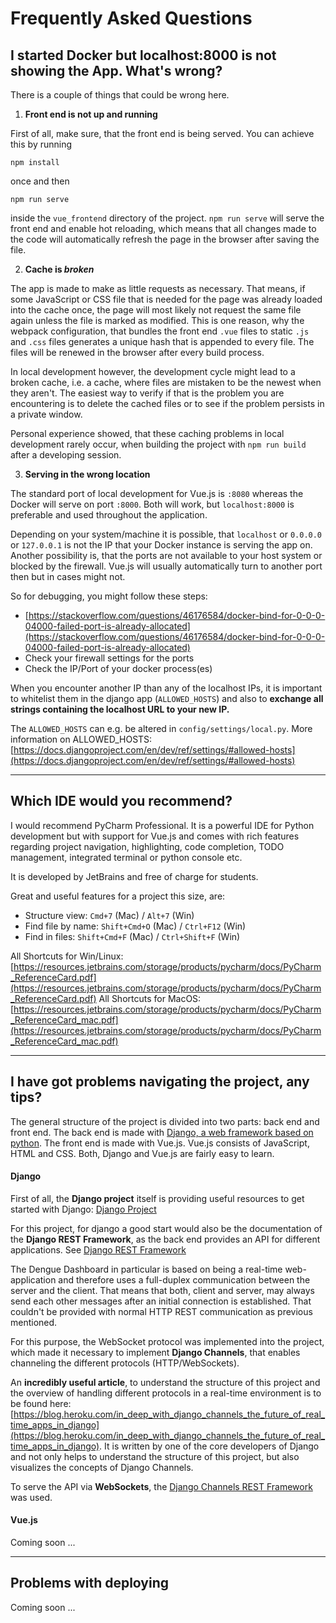 # Frequently Asked Questions

## I started Docker but localhost:8000 is not showing the App. What's wrong?

There is a couple of things that could be wrong here. 

1. **Front end is not up and running**

First of all, make sure, that the front end is being served. You can achieve
this by running

    npm install

once and then

    npm run serve

inside the ``vue_frontend`` directory of the project. ``npm run serve`` will serve the front end and enable hot reloading, which
means that all changes made to the code will automatically refresh the page in the browser after saving the file.

2. **Cache is _broken_**

The app is made to make as little requests as necessary. That means, if some JavaScript or CSS file that is needed for the
page was already loaded into the cache once, the page will most likely not request the same file again unless the file is marked as modified.
This is one reason, why the webpack configuration, that bundles the front end ``.vue`` files to static ``.js`` and ``.css`` files
generates a unique hash that is appended to every file. The files will be renewed in the browser after every build process.

In local development however, the development cycle might lead to a broken cache, i.e. a cache, where files are mistaken to be
the newest when they aren't. The easiest way to verify if that is the problem you are encountering is to delete the cached files
or to see if the problem persists in a private window. 

Personal experience showed, that these caching problems in local development rarely occur, when building the project with ``npm run build`` after a developing session.

3. **Serving in the wrong location**

The standard port of local development for Vue.js is ``:8080`` whereas the Docker will serve on port ``:8000``.
Both will work, but ``localhost:8000`` is preferable and used throughout the application.

Depending on your system/machine it is possible, that ``localhost`` or ``0.0.0.0`` or ``127.0.0.1`` is not the IP that your Docker instance is serving the app on.
Another possibility is, that the ports are not available to your host system or blocked by the firewall. Vue.js will usually automatically turn to another port then
but in cases might not. 

So for debugging, you might follow these steps:

* [https://stackoverflow.com/questions/46176584/docker-bind-for-0-0-0-04000-failed-port-is-already-allocated](https://stackoverflow.com/questions/46176584/docker-bind-for-0-0-0-04000-failed-port-is-already-allocated)
* Check your firewall settings for the ports
* Check the IP/Port of your docker process(es)

When you encounter another IP than any of the localhost IPs, it is important to whitelist them in the django app (``ALLOWED_HOSTS``) and also to **exchange all strings containing the localhost URL to your new IP.**

The ``ALLOWED_HOSTS`` can e.g. be altered in ```config/settings/local.py```. More information on ALLOWED_HOSTS: [https://docs.djangoproject.com/en/dev/ref/settings/#allowed-hosts](https://docs.djangoproject.com/en/dev/ref/settings/#allowed-hosts)

---

## Which IDE would you recommend?

I would recommend PyCharm Professional. It is a powerful IDE for Python development but with support for Vue.js
and comes with rich features regarding project navigation, highlighting, code completion, TODO management, integrated terminal or python console etc.

It is developed by JetBrains and free of charge for students.

Great and useful features for a project this size, are:

* Structure view: ``Cmd+7`` (Mac) / ``Alt+7`` (Win)
* Find file by name: ``Shift+Cmd+O`` (Mac) / ``Ctrl+F12`` (Win)
* Find in files: ``Shift+Cmd+F`` (Mac) / ``Ctrl+Shift+F`` (Win)

All Shortcuts for Win/Linux: [https://resources.jetbrains.com/storage/products/pycharm/docs/PyCharm_ReferenceCard.pdf](https://resources.jetbrains.com/storage/products/pycharm/docs/PyCharm_ReferenceCard.pdf)
All Shortcuts for MacOS: [https://resources.jetbrains.com/storage/products/pycharm/docs/PyCharm_ReferenceCard_mac.pdf](https://resources.jetbrains.com/storage/products/pycharm/docs/PyCharm_ReferenceCard_mac.pdf)

--- 

## I have got problems navigating the project, any tips?

The general structure of the project is divided into two parts: back end and front end. The back end is made with [Django, a web framework based on python](https://www.djangoproject.com/).
The front end is made with Vue.js. Vue.js consists of JavaScript, HTML and CSS. Both, Django and Vue.js are fairly easy to learn.

#### Django 

First of all, the **Django project** itself is providing useful resources to get started with Django: [Django Project](https://www.djangoproject.com/start/) 

For this project, for django a good start would also be the documentation of the **Django REST Framework**, as the back end
provides an API for different applications. See [Django REST Framework](https://www.django-rest-framework.org/)

The Dengue Dashboard in particular is based on being a real-time web-application and therefore uses a full-duplex communication
between the server and the client. That means that both, client and server, may always send each other messages after an initial
connection is established. That couldn't be provided with normal HTTP REST communication as previous mentioned.

For this purpose, the WebSocket protocol was implemented into the project, which made it necessary to implement **Django Channels**,
that enables channeling the different protocols (HTTP/WebSockets). 

An **incredibly useful article**, to understand the structure of this project and the overview of handling different protocols in a
real-time environment is to be found here: [https://blog.heroku.com/in_deep_with_django_channels_the_future_of_real_time_apps_in_django](https://blog.heroku.com/in_deep_with_django_channels_the_future_of_real_time_apps_in_django).
It is written by one of the core developers of Django and not only helps to understand the structure of this project, but also visualizes
the concepts of Django Channels.

To serve the API via **WebSockets**, the [Django Channels REST Framework](https://github.com/hishnash/djangochannelsrestframework) was used.


#### Vue.js

Coming soon ...

---

## Problems with deploying

Coming soon ...
